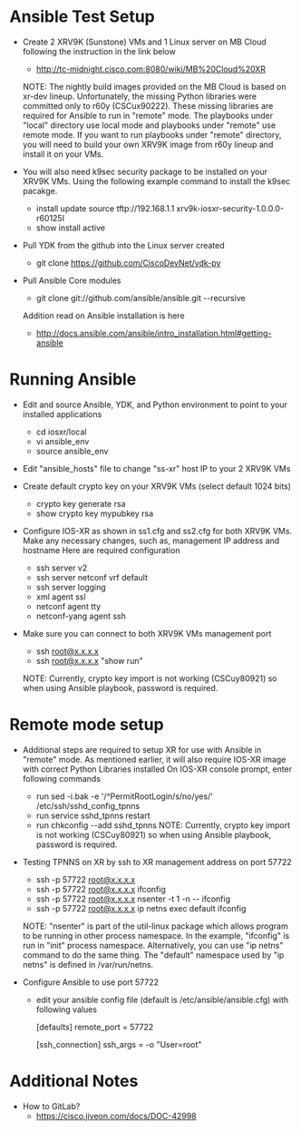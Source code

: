 Ansible Test Setup
==================

- Create 2 XRV9K (Sunstone) VMs and 1 Linux server on MB Cloud following
  the instruction in the link below
  * http://tc-midnight.cisco.com:8080/wiki/MB%20Cloud%20XR

  NOTE:
    The nightly build images provided on the MB Cloud is based on xr-dev lineup.
    Unfortunately, the missing Python libraries were committed only to r60y
    (CSCux90222).  These missing libraries are required for Ansible to run
    in "remote" mode. The playbooks under "local" directory use local mode and
    playbooks under "remote" use remote mode.  If you want to run playbooks
    under "remote" directory, you will need to build your own XRV9K image from 
    r60y lineup and install it on your VMs.

- You will also need k9sec security package to be installed on your XRV9K VMs.
  Using the following example command to install the k9sec pacakge.
  * install update source tftp://192.168.1.1 xrv9k-iosxr-security-1.0.0.0-r60125I
  * show install active

- Pull YDK from the github into the Linux server created
  * git clone https://github.com/CiscoDevNet/ydk-py

- Pull Ansible Core modules
  * git clone git://github.com/ansible/ansible.git --recursive

  Addition read on Ansible installation is here
  * http://docs.ansible.com/ansible/intro_installation.html#getting-ansible

Running Ansible
===============

- Edit and source Ansible, YDK, and Python environment to point to your
  installed applications
  * cd iosxr/local
  * vi ansible_env
  * source ansible_env

- Edit "ansible_hosts" file to change "ss-xr" host IP to your 2 XRV9K VMs

- Create default crypto key on your XRV9K VMs (select default 1024 bits)
  * crypto key generate rsa 
  * show crypto key mypubkey rsa

- Configure IOS-XR as shown in ss1.cfg and ss2.cfg for both XRV9K VMs.
  Make any necessary changes, such as, management IP address and hostname
  Here are required configuration
  * ssh server v2
  * ssh server netconf vrf default
  * ssh server logging
  * xml agent ssl
  * netconf agent tty
  * netconf-yang agent ssh
  
- Make sure you can connect to both XRV9K VMs management port
  * ssh root@x.x.x.x
  * ssh root@x.x.x.x "show run"

  NOTE:
    Currently, crypto key import is not working (CSCuy80921) so when
    using Ansible playbook, password is required.

Remote mode setup
=================

- Additional steps are required to setup XR for use with Ansible in "remote"
  mode.  As mentioned earlier, it will also require IOS-XR image with correct
  Python Libraries installed
  On IOS-XR console prompt, enter following commands
  * run sed -i.bak -e '/^PermitRootLogin/s/no/yes/' /etc/ssh/sshd_config_tpnns
  * run service sshd_tpnns restart
  * run chkconfig --add sshd_tpnns
  NOTE:
    Currently, crypto key import is not working (CSCuy80921) so when
    using Ansible playbook, password is required.

- Testing TPNNS on XR by ssh to XR management address on port 57722
  * ssh -p 57722 root@x.x.x.x
  * ssh -p 57722 root@x.x.x.x ifconfig
  * ssh -p 57722 root@x.x.x.x nsenter -t 1 -n -- ifconfig
  * ssh -p 57722 root@x.x.x.x ip netns exec default ifconfig
  
  NOTE: "nsenter" is part of the util-linux package which allows program to
        be running in other process namespace.  In the example, "ifconfig" is
        run in "init" process namespace.  Alternatively, you can use "ip netns"
        command to do the same thing.  The "default" namespace used by
        "ip netns" is defined in /var/run/netns.
  
- Configure Ansible to use port 57722
  * edit your ansible config file (default is /etc/ansible/ansible.cfg) with
    following values
    
    [defaults]
    remote_port = 57722
    
    [ssh_connection]
    ssh_args = -o "User=root"
  

Additional Notes
================

- How to GitLab?
  * https://cisco.jiveon.com/docs/DOC-42998